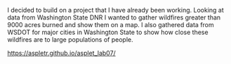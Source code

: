 I decided to build on a project that I have already been working. Looking at data from Washington State DNR I wanted to gather wildfires greater than 9000 acres burned and show them on a map. I also gathered data from WSDOT for major cities in Washington State to show how close these wildfires are to large populations of people.

https://aspletr.github.io/asplet_lab07/ 
